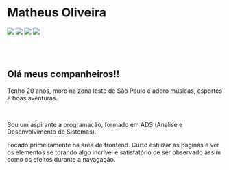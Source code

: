 <h1> Matheus Oliveira </h1>

<div>
  
<a href="https://www.instagram.com/theus_olyver/" target="_blank"><img src="https://img.shields.io/badge/-Instagram-%23E4405F?style=for-the-badge&logo=instagram&logoColor=white" target="_blank"></a>
<a href="" target="_blank"><img src="https://img.shields.io/badge/-Instagram-%23E4405F?style=for-the-badge&logo=instagram&logoColor=white" target="_blank"></a>
<a href = "mailto:matheus.oyver@gmail.com"><img src="https://img.shields.io/badge/Gmail-D14836?style=for-the-badge&logo=gmail&logoColor=white" target="_blank"></a>
<a href="https://www.linkedin.com/in/matheus-antonio-costa-de-oliveira-2010a8231/" target="_blank"><img src="https://img.shields.io/badge/-LinkedIn-%230077B5?style=for-the-badge&logo=linkedin&logoColor=white" target="_blank"></a> 

</div>

<br>
<br>
<h2> Olá meus companheiros!! </h2>
<p> Tenho 20 anos, moro na zona leste de São Paulo e adoro musicas, esportes e boas aventuras. </P>
<br>
<p> Sou um aspirante a programação, formado em ADS (Analise e Desenvolvimento de Sistemas). </p>
<p> Focado primeiramente na aréa de frontend. Curto estilizar as paginas e ver os elementos se torando algo incrível e satisfatório de ser observado assim como os efeitos durante a navagação.
</p>

<h2>  </h2>

